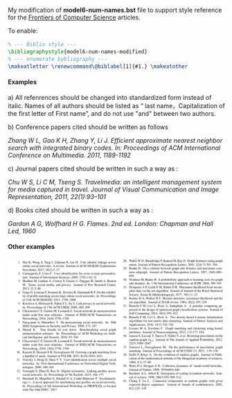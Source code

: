 
My modification of **model6-num-names.bst**  file to support style reference for the  [Frontiers of Computer Science](https://www.springer.com/journal/11704) articles.

To enable:
```latex
% --- Biblio style ---
\bibliographystyle{model6-num-names-modified}
% --- enumerate bybliography ---
\makeatletter \renewcommand\@biblabel[1]{#1.} \makeatother
```

#### Examples
a) All refenrences should be changed into standardized form instead of italic. Names of all authors should be listed as “ last name，Capitalization of the first letter of First name”, and do not use "and" between two authors.

b) Conference papers cited should be written as follows

*Zhang W L, Gao K H, Zhang Y, Li J. Efficient approximate nearest neighbor search with integrated binary codes. In: Proceedings of ACM International Conference on Multimedia. 2011, 1189-1192*


c) Journal papers cited should be written in such a way as :

*Chu W S, Li C M, Tseng S. Travelmedia: an intelligent management system for media captured in travel. Journal of Visual Communication and Image Representation, 2011, 22(1):93–101*

d) Books cited should be written in such a way as :

*Gardon A G, Wolfhard H G. Flames. 2nd ed. London: Chapman and Hall Led, 1960*

#### Other examples
![example references](example.png)